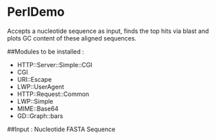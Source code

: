 # PerlDemo

Accepts a nucleotide sequence as input, finds the top hits via blast
and plots GC content of these aligned sequences.

##Modules to be installed :
* HTTP::Server::Simple::CGI
* CGI
* URI::Escape
* LWP::UserAgent
* HTTP::Request::Common
* LWP::Simple
* MIME::Base64
* GD::Graph::bars

##Input :
Nucleotide FASTA Sequence

